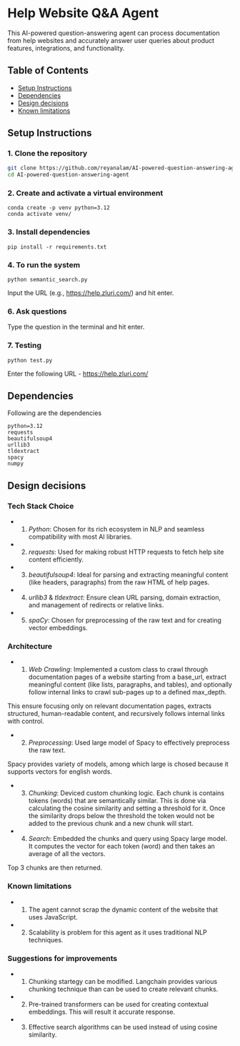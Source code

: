 # Help Website Q&A Agent

This AI-powered question-answering agent can process documentation from help websites and accurately answer user queries about product features, integrations, and functionality.

## Table of Contents
- [Setup Instructions](#setup-instructions)
- [Dependencies](#dependencies)
- [Design decisions](#design-decisions)
- [Known limitations](#known-limitations)

## Setup Instructions

### 1. Clone the repository
```bash
git clone https://github.com/reyanalam/AI-powered-question-answering-agent.git
cd AI-powered-question-answering-agent
```
### 2. Create and activate a virtual environment
```
conda create -p venv python=3.12
conda activate venv/
```
### 3. Install dependencies
```
pip install -r requirements.txt
```

### 4. To run the system 
```
python semantic_search.py
```

Input the URL (e.g., https://help.zluri.com/) and hit enter.

### 6. Ask questions 

Type the question in the terminal and hit enter.

### 7. Testing
```
python test.py
```

Enter the following URL - https://help.zluri.com/ 


## Dependencies

Following are the dependencies 

```
python=3.12
requests
beautifulsoup4 
urllib3 
tldextract
spacy
numpy
```


## Design decisions

### Tech Stack Choice

* 1. *Python*: Chosen for its rich ecosystem in NLP and seamless compatibility with most AI libraries.

* 2. *requests*: Used for making robust HTTP requests to fetch help site content efficiently.

* 3. *beautifulsoup4*: Ideal for parsing and extracting meaningful content (like headers, paragraphs) from the raw HTML of help pages.

* 4. *urllib3* & *tldextract*: Ensure clean URL parsing, domain extraction, and management of redirects or relative links.

* 5. *spaCy*: Chosen for preprocessing of the raw text and for creating vector embeddings.


### Architecture

* 1. *Web Crawling*:  Implemented a custom class to crawl through documentation pages of a website starting from a base_url, extract meaningful content (like lists, paragraphs, and tables), and optionally follow internal links to crawl sub-pages up to a defined max_depth.

This ensure focusing only on relevant documentation pages, extracts structured, human-readable content, and recursively follows internal links with control.

* 2. *Preprocessing*: Used large model of Spacy to effectively preprocess the raw text. 

Spacy provides variety of models, among which large is chosed because it supports vectors for english words.

* 3. *Chunking*: Deviced custom chunking logic. Each chunk is contains tokens (words) that are semantically similar. This is done via calculating the cosine similarity and setting a threshold for it. Once the similarity drops below the threshold the token would not be added to the previous chunk and a new chunk will start.

* 4. *Search*: Embedded the chunks and query using Spacy large model. It computes the vector for each token (word) and then takes an average of all the vectors.

Top 3 chunks are then returned.

### Known limitations

* 1. The agent cannot scrap the dynamic content of the website that uses JavaScript.

* 2. Scalability is problem for this agent as it uses traditional NLP techniques.

### Suggestions for improvements

* 1. Chunking startegy can be modified. Langchain provides various chunking technique than can be used to create relevant chunks.

* 2. Pre-trained transformers can be used for creating contextual embeddings. This will result it accurate response.

* 3. Effective search algorithms can be used instead of using cosine similarity.